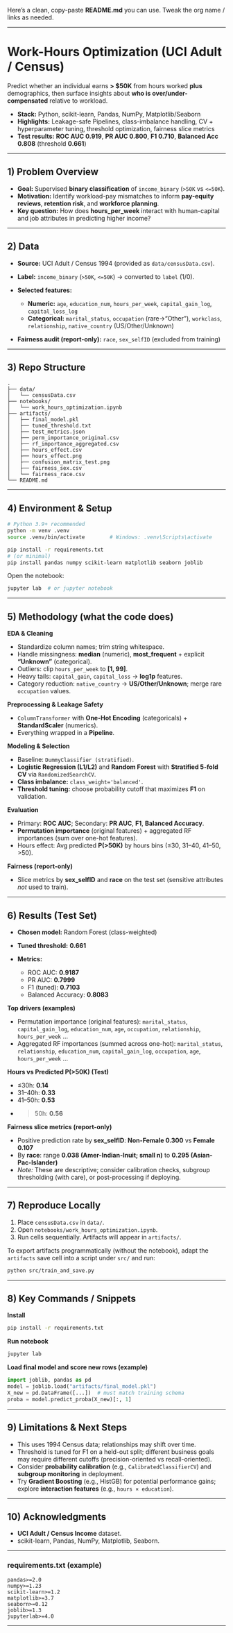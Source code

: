 Here’s a clean, copy-paste **README.md** you can use. Tweak the org name / links as needed.

---

# Work-Hours Optimization (UCI Adult / Census)

Predict whether an individual earns **> \$50K** from hours worked **plus** demographics, then surface insights about **who is over/under-compensated** relative to workload.

* **Stack:** Python, scikit-learn, Pandas, NumPy, Matplotlib/Seaborn
* **Highlights:** Leakage-safe Pipelines, class-imbalance handling, CV + hyperparameter tuning, threshold optimization, fairness slice metrics
* **Test results:** **ROC AUC 0.919**, **PR AUC 0.800**, **F1 0.710**, **Balanced Acc 0.808** (threshold **0.661**)

---

## 1) Problem Overview

* **Goal:** Supervised **binary classification** of `income_binary` (`>50K` vs `<=50K`).
* **Motivation:** Identify workload-pay mismatches to inform **pay-equity reviews**, **retention risk**, and **workforce planning**.
* **Key question:** How does **hours\_per\_week** interact with human-capital and job attributes in predicting higher income?

---

## 2) Data

* **Source:** UCI Adult / Census 1994 (provided as `data/censusData.csv`).
* **Label:** `income_binary` (`>50K`, `<=50K`) → converted to `label` (1/0).
* **Selected features:**

  * **Numeric:** `age`, `education_num`, `hours_per_week`, `capital_gain_log`, `capital_loss_log`
  * **Categorical:** `marital_status`, `occupation` (rare→“Other”), `workclass`, `relationship`, `native_country` (US/Other/Unknown)
* **Fairness audit (report-only):** `race`, `sex_selfID` (excluded from training)

---

## 3) Repo Structure

```
.
├── data/
│   └── censusData.csv
├── notebooks/
│   └── work_hours_optimization.ipynb
├── artifacts/
│   ├── final_model.pkl
│   ├── tuned_threshold.txt
│   ├── test_metrics.json
│   ├── perm_importance_original.csv
│   ├── rf_importance_aggregated.csv
│   ├── hours_effect.csv
│   ├── hours_effect.png
│   ├── confusion_matrix_test.png
│   ├── fairness_sex.csv
│   └── fairness_race.csv
└── README.md
```

---

## 4) Environment & Setup

```bash
# Python 3.9+ recommended
python -m venv .venv
source .venv/bin/activate        # Windows: .venv\Scripts\activate

pip install -r requirements.txt
# (or minimal)
pip install pandas numpy scikit-learn matplotlib seaborn joblib
```

Open the notebook:

```bash
jupyter lab  # or jupyter notebook
```

---

## 5) Methodology (what the code does)

**EDA & Cleaning**

* Standardize column names; trim string whitespace.
* Handle missingness: **median** (numeric), **most\_frequent** + explicit **“Unknown”** (categorical).
* Outliers: clip `hours_per_week` to **\[1, 99]**.
* Heavy tails: `capital_gain`, `capital_loss` → **log1p** features.
* Category reduction: `native_country` → **US/Other/Unknown**; merge rare `occupation` values.

**Preprocessing & Leakage Safety**

* `ColumnTransformer` with **One-Hot Encoding** (categoricals) + **StandardScaler** (numerics).
* Everything wrapped in a **Pipeline**.

**Modeling & Selection**

* Baseline: `DummyClassifier (stratified)`.
* **Logistic Regression (L1/L2)** and **Random Forest** with **Stratified 5-fold CV** via `RandomizedSearchCV`.
* **Class imbalance:** `class_weight='balanced'`.
* **Threshold tuning:** choose probability cutoff that maximizes **F1** on validation.

**Evaluation**

* Primary: **ROC AUC**; Secondary: **PR AUC**, **F1**, **Balanced Accuracy**.
* **Permutation importance** (original features) + aggregated RF importances (sum over one-hot features).
* Hours effect: Avg predicted **P(>50K)** by hours bins (≤30, 31–40, 41–50, >50).

**Fairness (report-only)**

* Slice metrics by **sex\_selfID** and **race** on the test set (sensitive attributes *not* used to train).

---

## 6) Results (Test Set)

* **Chosen model:** Random Forest (class-weighted)
* **Tuned threshold:** **0.661**
* **Metrics:**

  * ROC AUC: **0.9187**
  * PR AUC: **0.7999**
  * F1 (tuned): **0.7103**
  * Balanced Accuracy: **0.8083**

**Top drivers (examples)**

* Permutation importance (original features): `marital_status`, `capital_gain_log`, `education_num`, `age`, `occupation`, `relationship`, `hours_per_week` …
* Aggregated RF importances (summed across one-hot): `marital_status`, `relationship`, `education_num`, `capital_gain_log`, `occupation`, `age`, `hours_per_week` …

**Hours vs Predicted P(>50K) (Test)**

* ≤30h: **0.14**
* 31–40h: **0.33**
* 41–50h: **0.53**
* > 50h: **0.56**

**Fairness slice metrics (report-only)**

* Positive prediction rate by **sex\_selfID**: **Non-Female 0.300** vs **Female 0.107**
* By **race**: range **0.038 (Amer-Indian-Inuit; small n)** to **0.295 (Asian-Pac-Islander)**
* *Note:* These are descriptive; consider calibration checks, subgroup thresholding (with care), or post-processing if deploying.

---

## 7) Reproduce Locally

1. Place `censusData.csv` in `data/`.
2. Open `notebooks/work_hours_optimization.ipynb`.
3. Run cells sequentially. Artifacts will appear in `artifacts/`.

To export artifacts programmatically (without the notebook), adapt the `artifacts` save cell into a script under `src/` and run:

```bash
python src/train_and_save.py
```

---

## 8) Key Commands / Snippets

**Install**

```bash
pip install -r requirements.txt
```

**Run notebook**

```bash
jupyter lab
```

**Load final model and score new rows (example)**

```python
import joblib, pandas as pd
model = joblib.load("artifacts/final_model.pkl")
X_new = pd.DataFrame([...])  # must match training schema
proba = model.predict_proba(X_new)[:, 1]
```

---

## 9) Limitations & Next Steps

* This uses 1994 Census data; relationships may shift over time.
* Threshold is tuned for F1 on a held-out split; different business goals may require different cutoffs (precision-oriented vs recall-oriented).
* Consider **probability calibration** (e.g., `CalibratedClassifierCV`) and **subgroup monitoring** in deployment.
* Try **Gradient Boosting** (e.g., HistGB) for potential performance gains; explore **interaction features** (e.g., `hours × education`).

---

## 10) Acknowledgments

* **UCI Adult / Census Income** dataset.
* scikit-learn, Pandas, NumPy, Matplotlib, Seaborn.

---

### requirements.txt (example)

```
pandas>=2.0
numpy>=1.23
scikit-learn>=1.2
matplotlib>=3.7
seaborn>=0.12
joblib>=1.3
jupyterlab>=4.0
```

---
